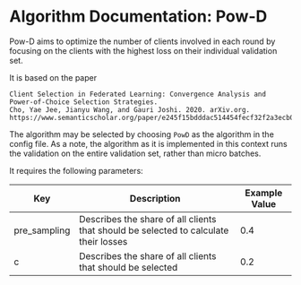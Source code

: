 # Algorithm Documentation: Pow-D

Pow-D aims to optimize the number of clients involved in each round by focusing on the clients with the highest loss 
on their individual validation set.

It is based on the paper 
```
Client Selection in Federated Learning: Convergence Analysis and Power-of-Choice Selection Strategies.
Cho, Yae Jee, Jianyu Wang, and Gauri Joshi. 2020. arXiv.org. https://www.semanticscholar.org/paper/e245f15bdddac514454fecf32f2a3ecb069f6dec.
```
The algorithm may be selected by choosing `PowD` as the algorithm in the config file.
As a note, the algorithm as it is implemented in this context runs the validation on the entire validation set, rather than micro batches.

It requires the following parameters:

| Key          | Description                                                                          | Example Value |
|--------------|--------------------------------------------------------------------------------------|---------------|
| pre_sampling | Describes the share of all clients that should be selected to calculate their losses | 0.4           |
| c            | Describes the share of all clients that should be selected                           | 0.2           |